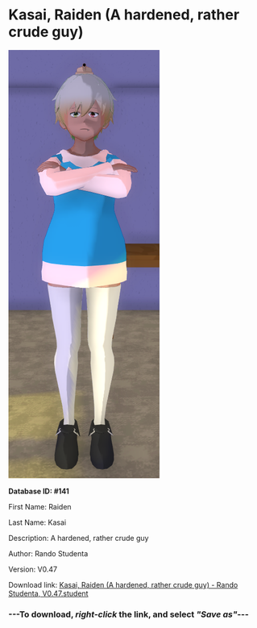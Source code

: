 # Kasai, Raiden (A hardened, rather crude guy)

<img src="https://raw.githubusercontent.com/Arbiter1223/Daigaku-Gurashi-Custom-Students/master/Students/Files/Kasai%2C%20Raiden%20(A%20hardened%2C%20rather%20crude%20guy).png" title="Kasai, Raiden (A hardened, rather crude guy) - Rando Studenta, V0.47">

**Database ID: #141**

First Name: Raiden

Last Name: Kasai

Description: A hardened, rather crude guy

Author: Rando Studenta

Version: V0.47

Download link: <a href="https://raw.githubusercontent.com/Arbiter1223/Daigaku-Gurashi-Custom-Students/master/Students/Files/Kasai%2C%20Raiden%20(A%20hardened%2C%20rather%20crude%20guy)%20-%20Rando%20Studenta%2C%20V0.47.student">Kasai, Raiden (A hardened, rather crude guy) - Rando Studenta, V0.47.student</a>

### ---**To download, _right-click_ the link, and select _"Save as"_**---
